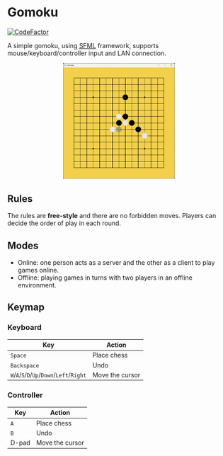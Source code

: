 # Gomoku

[![CodeFactor](https://www.codefactor.io/repository/github/shenmian/gomoku/badge)](https://www.codefactor.io/repository/github/shenmian/gomoku)

A simple gomoku, using [SFML] framework, supports mouse/keyboard/controller input and LAN connection.  

<p align="center"><img src="docs/screenshot.png" width=50% height=50%></p>

## Rules

The rules are **free-style** and there are no forbidden moves. Players can decide the order of play in each round.  

## Modes

- Online: one person acts as a server and the other as a client to play games online.
- Offline: playing games in turns with two players in an offline environment.

## Keymap

### Keyboard

| Key                                        | Action          |
| ------------------------------------------ | --------------- |
| `Space`                                    | Place chess     |
| `Backspace`                                | Undo            |
| `W`/`A`/`S`/`D`/`Up`/`Down`/`Left`/`Right` | Move the cursor |

### Controller

| Key   | Action          |
| ----- | --------------- |
| `A`   | Place chess     |
| `B`   | Undo            |
| D-pad | Move the cursor |

[SFML]: https://github.com/SFML/SFML
